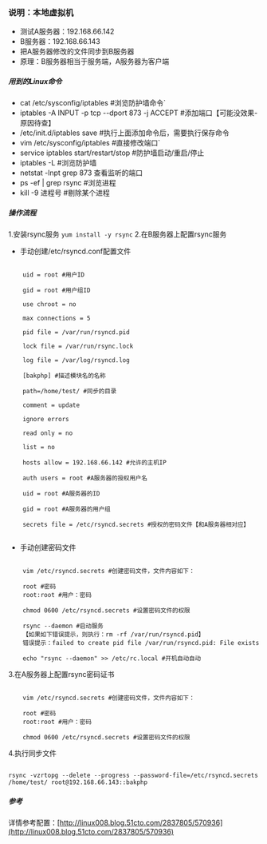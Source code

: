 ### 说明：本地虚拟机
- 测试A服务器：192.168.66.142
- B服务器：192.168.66.143
- 把A服务器修改的文件同步到B服务器
- 原理：B服务器相当于服务端，A服务器为客户端

##### 用到的Linux命令
- cat /etc/sysconfig/iptables #浏览防护墙命令`
- iptables -A INPUT -p tcp --dport 873 -j ACCEPT #添加端口【可能没效果-原因待查】
- /etc/init.d/iptables save #执行上面添加命令后，需要执行保存命令
- vim /etc/sysconfig/iptables #直接修改端口`
- service iptables start/restart/stop #防护墙启动/重启/停止
- iptables -L #浏览防护墙
- netstat -lnpt grep 873 查看监听的端口
- ps -ef | grep rsync #浏览进程
- kill -9 进程号 #剔除某个进程

##### 操作流程
 1.安装rsync服务
 `yum install -y rsync`
 2.在B服务器上配置rsync服务

- 手动创建/etc/rsyncd.conf配置文件

```

	uid = root #用户ID

	gid = root #用户组ID

	use chroot = no

	max connections = 5

	pid file = /var/run/rsyncd.pid

	lock file = /var/run/rsync.lock

	log file = /var/log/rsyncd.log
	
	[bakphp] #描述模块名的名称

	path=/home/test/ #同步的目录

	comment = update

	ignore errors

	read only = no

	list = no

	hosts allow = 192.168.66.142 #允许的主机IP

	auth users = root #A服务器的授权用户名

	uid = root #A服务器的ID

	gid = root #A服务器的用户组

	secrets file = /etc/rsyncd.secrets #授权的密码文件【和A服务器相对应】
	
```

- 手动创建密码文件

```

	vim /etc/rsyncd.secrets #创建密码文件，文件内容如下：

	root #密码
	root:root #用户：密码
	
	chmod 0600 /etc/rsyncd.secrets #设置密码文件的权限
	
	rsync --daemon #启动服务
	【如果如下错误提示，则执行：rm -rf /var/run/rsyncd.pid】
	错误提示：failed to create pid file /var/run/rsyncd.pid: File exists

	echo "rsync --daemon" >> /etc/rc.local #开机自动自动

```

 3.在A服务器上配置rsync密码证书

```

	vim /etc/rsyncd.secrets #创建密码文件，文件内容如下：

	root #密码
	root:root #用户：密码
	
	chmod 0600 /etc/rsyncd.secrets #设置密码文件的权限
```

 4.执行同步文件
```

rsync -vzrtopg --delete --progress --password-file=/etc/rsyncd.secrets /home/test/ root@192.168.66.143::bakphp

```
##### 参考
详情参考配置：[http://linux008.blog.51cto.com/2837805/570936](http://linux008.blog.51cto.com/2837805/570936)